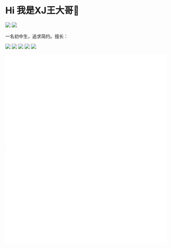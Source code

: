 # Hi 我是XJ王大哥👋

<a href="https://shequ.codemao.cn/user/6384716"><img src="https://img.shields.io/badge/%E4%B8%BB%E9%A1%B5-%E7%BC%96%E7%A8%8B%E7%8C%AB-red"/><a>
<a href="https://xjwangdage.feishu.cn/wiki/wikcn0I6BqMVUjIUxnEOujYrtEc"><img src="https://img.shields.io/badge/%E4%BD%9C%E5%93%81%E9%9B%86-%E9%A3%9E%E4%B9%A6-blue"/><a>

一名初中生，追求简约。擅长：

![](https://img.shields.io/badge/Python-black?logo=python)
![](https://img.shields.io/badge/JavaScript-black?logo=javascript)
![](https://img.shields.io/badge/TypeScript-black?logo=typescript)
![](https://img.shields.io/badge/HTML/CSS-black?logo=html5)
![](https://img.shields.io/badge/图形化-black?logo=scratch)

![](https://raw.githubusercontent.com/XJwangdage/github-stats-transparent/output/generated/overview.svg)
![](https://raw.githubusercontent.com/XJwangdage/github-stats-transparent/output/generated/languages.svg)

<!-- [![Anurag's GitHub stats](https://github-readme-stats.vercel.app/api?username=XJwangdage&locale=cn&theme=radical)](https://github.com/anuraghazra/github-readme-stats) -->
